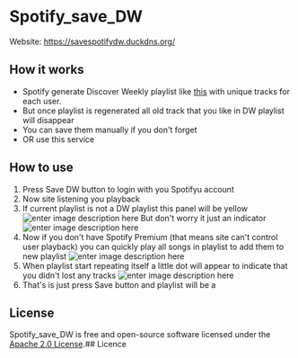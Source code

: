 # Spotify_save_DW
Website: https://savespotifydw.duckdns.org/

## How it works
 - Spotify generate Discover Weekly playlist like [this](https://open.spotify.com/playlist/37i9dQZEVXcWlsrx2rT0bU?si=2f332d0c91bb4362) with unique tracks for each user.
 - But once playlist is regenerated all old track that you like in DW playlist will disappear
 - You can save them manually if you don't forget
 - OR use this service

## How to use
1. Press Save DW button to login with you Spotifyu account
2. Now site listening you playback 
3. If current playlist is not a DW playlist this panel will be yellow 
![enter image description here](https://user-images.githubusercontent.com/54314123/178078452-f82753d4-a958-430f-93cf-7eb075ae661e.png)
But don't worry it just an indicator ![enter image description here](https://user-images.githubusercontent.com/54314123/178078679-22ff5738-bbda-4adc-9eaf-587bd9b978d7.png)
4. Now if you don't have Spotify Premium (that means site can't control user playback) you can quickly play all songs in playlist to add them to new playlist ![enter image description here](https://user-images.githubusercontent.com/54314123/178078970-9bd523e4-bfed-4b35-a50a-e041c0c675b1.png)
5. When playlist start repeating itself a little dot will appear to indicate that you didn't lost any tracks 
 ![enter image description here](https://user-images.githubusercontent.com/54314123/178079135-72a64c12-d283-462c-b8e1-a1b3d778af8c.png)
 1. That's is just press Save button and playlist will be a


License
---
Spotify_save_DW is free and open-source software licensed under the [Apache 2.0 License](https://github.com/create-go-app/cli/blob/master/LICENSE).## Licence
<!--stackedit_data:
eyJoaXN0b3J5IjpbLTEzMDIyMTE2MTQsMTA2ODk4MDUyMCwtOD
k5MTEwMDMzLDk1MDM0ODcxNiwtMTMzMjk3OTE4Ml19
-->